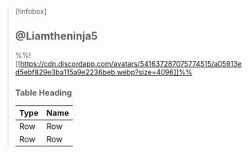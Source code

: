 > [!infobox]
> 
> ## @Liamtheninja5 
> 
> %%![[https://cdn.discordapp.com/avatars/541637287075774515/a05913ed5ebf829e3ba115a9e2236beb.webp?size=4096]]%%
> 
> ### Table Heading
> 
> | Type | Name |
> | --- | --- |
> | Row | Row |
> | Row | Row |

